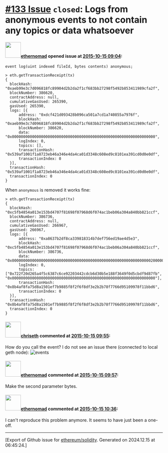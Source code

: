 # [\#133 Issue](https://github.com/ethereum/solidity/issues/133) `closed`: Logs from anonymous events to not contain any topics or data whatsoever

#### <img src="https://avatars.githubusercontent.com/u/161566?u=96fa92029184b2a4662eba932c535f39d9d29f1d&v=4" width="50">[ethernomad](https://github.com/ethernomad) opened issue at [2015-10-15 09:04](https://github.com/ethereum/solidity/issues/133):

```
event log(uint indexed fileId, bytes contents) anonymous;
```

```
> eth.getTransactionReceipt(tx)
{
  blockHash: "0xaeb99e3c7d096818fc89904d2b2da2f1cf683bb27298f5492b853411989cfa2f",
  blockNumber: 386620,
  contractAddress: null,
  cumulativeGasUsed: 265390,
  gasUsed: 265390,
  logs: [{
      address: "0xdcf421d093428b096ca501a7cd1a740855a7976f",
      blockHash: "0xaeb99e3c7d096818fc89904d2b2da2f1cf683bb27298f5492b853411989cfa2f",
      blockNumber: 386620,
      data: "0x0000000000000000000000000000000000000000000000000000000000000000",
      logIndex: 0,
      topics: [],
      transactionHash: "0x539af1001f1a8723eb46a346e4da4ca01d3348c608ed9c8101ea391cd0d0e0df",
      transactionIndex: 0
  }],
  transactionHash: "0x539af1001f1a8723eb46a346e4da4ca01d3348c608ed9c8101ea391cd0d0e0df",
  transactionIndex: 0
}
```

When `anonymous` is removed it works fine:

```
> eth.getTransactionReceipt(tx)
{
  blockHash: "0xc5fb4854a013e153bd4707f81698f07968d6f074ac1beb06a304a840bb821ccf",
  blockNumber: 386736,
  contractAddress: null,
  cumulativeGasUsed: 266967,
  gasUsed: 266967,
  logs: [{
      address: "0xa8637b2df8ca339818314b7def756ed19ae4d5e3",
      blockHash: "0xc5fb4854a013e153bd4707f81698f07968d6f074ac1beb06a304a840bb821ccf",
      blockNumber: 386736,
      data: "0x00000000000000000000000000000000000000000000000000000000000000200000000000000000000000000000000000000000000000000000000000000014546869732069732074686520636f6e74656e742e000000000000000000000000",
      logIndex: 0,
      topics: ["0x722f20d265a4f5c6387c6ce92203442cdcb6d30b5e188f3649f0d5cbdf9d87fb", "0x0000000000000000000000000000000000000000000000000000000000000000"],
      transactionHash: "0x8b4af8fa75d8a1501ef7b9885f8f2f6f8df3e2b2b78f7766d95109978f11bbd6",
      transactionIndex: 0
  }],
  transactionHash: "0x8b4af8fa75d8a1501ef7b9885f8f2f6f8df3e2b2b78f7766d95109978f11bbd6",
  transactionIndex: 0
}
```


#### <img src="https://avatars.githubusercontent.com/u/9073706?v=4" width="50">[chriseth](https://github.com/chriseth) commented at [2015-10-15 09:55](https://github.com/ethereum/solidity/issues/133#issuecomment-148338417):

How do you call the event? I do not see an issue there (connected to local geth node):
![events](https://cloud.githubusercontent.com/assets/9073706/10510490/9d4ba1b0-7333-11e5-8702-6e2a00e47b09.png)

#### <img src="https://avatars.githubusercontent.com/u/161566?u=96fa92029184b2a4662eba932c535f39d9d29f1d&v=4" width="50">[ethernomad](https://github.com/ethernomad) commented at [2015-10-15 09:57](https://github.com/ethereum/solidity/issues/133#issuecomment-148338717):

Make the second parameter bytes.

#### <img src="https://avatars.githubusercontent.com/u/161566?u=96fa92029184b2a4662eba932c535f39d9d29f1d&v=4" width="50">[ethernomad](https://github.com/ethernomad) commented at [2015-10-15 10:36](https://github.com/ethereum/solidity/issues/133#issuecomment-148346744):

I can't reproduce this problem anymore. It seems to have just been a one-off.


-------------------------------------------------------------------------------



[Export of Github issue for [ethereum/solidity](https://github.com/ethereum/solidity). Generated on 2024.12.15 at 06:45:24.]

